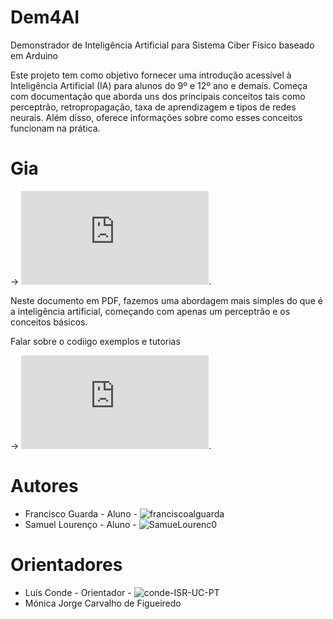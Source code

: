 # Dem4AI
Demonstrador de Inteligência Artificial para Sistema Ciber Físico baseado em Arduino


Este projeto tem como objetivo fornecer uma introdução acessível à Inteligência Artificial (IA) para alunos do 9º e 12º ano e demais. Começa com documentação que aborda uns dos principais conceitos tais como perceptrão, retropropagação, taxa de aprendizagem e tipos de redes neurais. Além disso, oferece informações sobre como esses conceitos funcionam na prática.


# Gia 

-> ![1. Introdução à Inteligência Artificial](https://github.com/ipleiria-robotics/Dem4AI/blob/main/1_Documentos/Dem4AI%20-%20Introdu%C3%A7%C3%A3o%20%C3%A0%20Intelig%C3%AAncia%20Artificial.pdf).

Neste documento em PDF, fazemos uma abordagem mais simples do que é a inteligência artificial, começando com apenas um perceptrão e os conceitos básicos.


Falar sobre o codiigo 
exemplos e tutorias 



-> ![2. Redes Neuronais](https://github.com/ipleiria-robotics/Dem4AI/blob/main/1_Documentos/Dem4AI%20-%20Redes%20Neuronais.pdf).









# Autores
 
 
 - Francisco Guarda - Aluno - ![franciscoalguarda]()
 - Samuel Lourenço  - Aluno - ![SamueLourenc0](https://github.com/SamueLourenc0)



# Orientadores

- Luís Conde - Orientador - ![conde-ISR-UC-PT](https://github.com/conde-ISR-UC-PT)
- Mónica Jorge Carvalho de Figueiredo


